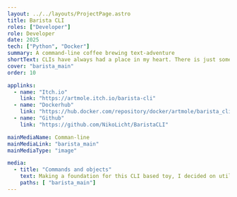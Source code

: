 ```yaml
---
layout: ../../layouts/ProjectPage.astro
title: Barista CLI
roles: ["Developer"]
role: Developer
date: 2025
tech: ["Python", "Docker"]
summary: A command-line coffee brewing text-adventure
shortText: CLIs have always had a place in my heart. There is just something tangible and hands-on about using them. In this project I wanted to create my own little command line based adventure game. While it is not really a CLI utilitiy, it is also not really a game. It is mosty a toy if anything. 
cover: "barista_main"
order: 10

applinks: 
  - name: "Itch.io"
    link: "https://artmole.itch.io/barista-cli"
  - name: "Dockerhub"
    link: "https://hub.docker.com/repository/docker/artmole/barista_cli/general"
  - name: "Github"
    link: "https://github.com/NikoLicht/BaristaCLI"

mainMediaName: Comman-line
mainMediaLink: "barista_main"
mainMediaType: "image"

media:
  - title: "Commands and objects"
    text: Making a foundation for this CLI based toy, I decided on utilizing a component-based architecture. This allowed me to easily expand on the different objects and reuse parts of their behavior. I've also put a lot of thoughts into what actions and utils a player would need. I've made use of the library Rich, to format the output in a nicer way. 
    paths: [ "barista_main"]
---
```

